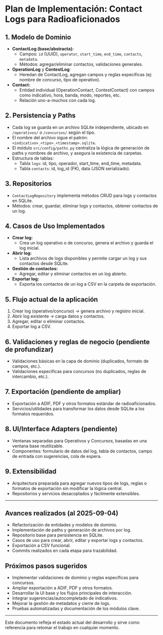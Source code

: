 # Plan de Implementación: Contact Logs para Radioaficionados

## 1. Modelo de Dominio
- **ContactLog (base/abstracta):**
  - Campos: `id` (UUID), `operator`, `start_time`, `end_time`, `contacts`, `metadata`.
  - Métodos: agregar/eliminar contactos, validaciones generales.
- **OperationLog** y **ContestLog**:
  - Heredan de ContactLog, agregan campos y reglas específicas (ej: nombre de concurso, tipo de operativo).
- **Contact:**
  - Entidad individual (OperationContact, ContestContact) con campos como indicativo, hora, banda, modo, reportes, etc.
  - Relación uno-a-muchos con cada log.

## 2. Persistencia y Paths
- Cada log se guarda en un archivo SQLite independiente, ubicado en `/operativos/` o `/concursos/` según el tipo.
- El nombre del archivo sigue el patrón: `<indicativo>_<tipo>_<timestamp>.sqlite`.
- El módulo `src/config/paths.py` centraliza la lógica de generación de paths y nombres de archivo, y asegura la existencia de carpetas.
- Estructura de tablas:
  - Tabla `logs`: id, tipo, operador, start_time, end_time, metadata.
  - Tabla `contacts`: id, log_id (FK), data (JSON serializado).

## 3. Repositorios
- `ContactLogRepository` implementa métodos CRUD para logs y contactos en SQLite.
- Métodos: crear, guardar, eliminar logs y contactos, obtener contactos de un log.

## 4. Casos de Uso Implementados
- **Crear log:**
  - Crea un log operativo o de concurso, genera el archivo y guarda el log inicial.
- **Abrir log:**
  - Lista archivos de logs disponibles y permite cargar un log y sus contactos desde SQLite.
- **Gestión de contactos:**
  - Agregar, editar y eliminar contactos en un log abierto.
- **Exportar log:**
  - Exporta los contactos de un log a CSV en la carpeta de exportación.

## 5. Flujo actual de la aplicación
1. Crear log (operativo/concurso) → genera archivo y registro inicial.
2. Abrir log existente → carga datos y contactos.
3. Agregar, editar o eliminar contactos.
4. Exportar log a CSV.

## 6. Validaciones y reglas de negocio (pendiente de profundizar)
- Validaciones básicas en la capa de dominio (duplicados, formato de campos, etc.).
- Validaciones específicas para concursos (no duplicados, reglas de intercambio, etc.).

## 7. Exportación (pendiente de ampliar)
- Exportación a ADIF, PDF y otros formatos estándar de radioaficionados.
- Servicios/utilidades para transformar los datos desde SQLite a los formatos requeridos.

## 8. UI/Interface Adapters (pendiente)
- Ventanas separadas para Operativos y Concursos, basadas en una ventana base reutilizable.
- Componentes: formulario de datos del log, tabla de contactos, campo de entrada con sugerencias, cola de espera.

## 9. Extensibilidad
- Arquitectura preparada para agregar nuevos tipos de logs, reglas o formatos de exportación sin modificar la lógica central.
- Repositorios y servicios desacoplados y fácilmente extensibles.

---

## Avances realizados (al 2025-09-04)
- Refactorización de entidades y modelos de dominio.
- Implementación de paths y generación de archivos por log.
- Repositorio base para persistencia en SQLite.
- Casos de uso para crear, abrir, editar y exportar logs y contactos.
- Exportación a CSV funcional.
- Commits realizados en cada etapa para trazabilidad.

## Próximos pasos sugeridos
- Implementar validaciones de dominio y reglas específicas para concursos.
- Ampliar exportación a ADIF, PDF y otros formatos.
- Desarrollar la UI base y los flujos principales de interacción.
- Integrar sugerencias/autocompletado de indicativos.
- Mejorar la gestión de metadatos y cierre de logs.
- Pruebas automatizadas y documentación de los módulos clave.

---

Este documento refleja el estado actual del desarrollo y sirve como referencia para retomar el trabajo en cualquier momento.
